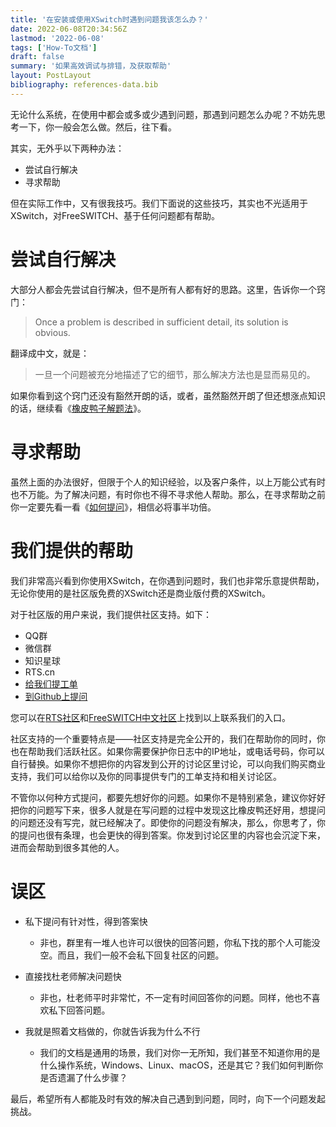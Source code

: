 ```yaml
---
title: '在安装或使用XSwitch时遇到问题我该怎么办？'
date: 2022-06-08T20:34:56Z
lastmod: '2022-06-08'
tags: ['How-To文档']
draft: false
summary: '如果高效调试与排错，及获取帮助'
layout: PostLayout
bibliography: references-data.bib
---
```


无论什么系统，在使用中都会或多或少遇到问题，那遇到问题怎么办呢？不妨先思考一下，你一般会怎么做。然后，往下看。

其实，无外乎以下两种办法：

- 尝试自行解决
- 寻求帮助

但在实际工作中，又有很我技巧。我们下面说的这些技巧，其实也不光适用于XSwitch，对FreeSWITCH、基于任何问题都有帮助。

# 尝试自行解决

大部分人都会先尝试自行解决，但不是所有人都有好的思路。这里，告诉你一个窍门：

> Once a problem is described in sufficient detail, its solution is obvious.

翻译成中文，就是：

> 一旦一个问题被充分地描述了它的细节，那么解决方法也是显而易见的。

如果你看到这个窍门还没有豁然开朗的话，或者，虽然豁然开朗了但还想涨点知识的话，继续看《[橡皮鸭子解题法](http://www.freeswitch.org.cn/blog/2012/09/rubber-duck-problem-solving/)》。

# 寻求帮助

虽然上面的办法很好，但限于个人的知识经验，以及客户条件，以上万能公式有时也不万能。为了解决问题，有时你也不得不寻求他人帮助。那么，在寻求帮助之前你一定要先看一看《[如何提问](http://www.freeswitch.org.cn/blog/2012/10/how-to-ask/)》，相信必将事半功倍。

# 我们提供的帮助

我们非常高兴看到你使用XSwitch，在你遇到问题时，我们也非常乐意提供帮助，无论你使用的是社区版免费的XSwitch还是商业版付费的XSwitch。

对于社区版的用户来说，我们提供社区支持。如下：

- QQ群
- 微信群
- 知识星球
- RTS.cn
- [给我们提工单](https://git.xswitch.cn/xswitch/docs/issues/1)
- [到Github上提问](https://github.com/rts-cn/rts/discussions/categories/xswitch)

您可以在[RTS社区](http://rts.cn)和[FreeSWITCH中文社区](http://freeswitch.org.cn)上找到以上联系我们的入口。

社区支持的一个重要特点是——社区支持是完全公开的，我们在帮助你的同时，你也在帮助我们活跃社区。如果你需要保护你日志中的IP地址，或电话号码，你可以自行替换。如果你不想把你的内容发到公开的讨论区里讨论，可以向我们购买商业支持，我们可以给你以及你的同事提供专门的工单支持和相关讨论区。

不管你以何种方式提问，都要先想好你的问题。如果你不是特别紧急，建议你好好把你的问题写下来，很多人就是在写问题的过程中发现这比橡皮鸭还好用，想提问的问题还没有写完，就已经解决了。即使你的问题没有解决，那么，你思考了，你的提问也很有条理，也会更快的得到答案。你发到讨论区里的内容也会沉淀下来，进而会帮助到很多其他的人。

# 误区

- 私下提问有针对性，得到答案快
    - 非也，群里有一堆人也许可以很快的回答问题，你私下找的那个人可能没空。而且，我们一般不会私下回复社区的问题。

- 直接找杜老师解决问题快
    - 非也，杜老师平时非常忙，不一定有时间回答你的问题。同样，他也不喜欢私下回答问题。

- 我就是照着文档做的，你就告诉我为什么不行
    - 我们的文档是通用的场景，我们对你一无所知，我们甚至不知道你用的是什么操作系统，Windows、Linux、macOS，还是其它？我们如何判断你是否遗漏了什么步骤？

最后，希望所有人都能及时有效的解决自己遇到到问题，同时，向下一个问题发起挑战。
